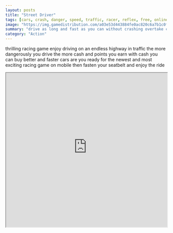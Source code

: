 ```yaml
---
layout: posts
title: "Street Driver"
tags: [cars, crash, danger, speed, traffic, racer, reflex, free, online, games, oyna, game, free, games, play, play, games]
image: "https://img.gamedistribution.com/a03e53d443884fe0ac820c6a7b1c0f9d-512x340.jpeg"
summary: "drive as long and fast as you can without crashing overtake cars closely at high speeds to gain extra points and cash driving in the opposite direction also gives more points and cash get the highest score  free online games oyna game free games play play games"
category: "Action"
---
```


thrilling racing game enjoy driving on an endless highway in traffic the more dangerously you drive the more cash and points you earn with cash you can buy better and faster cars are you ready for the newest and most exciting racing game on mobile then fasten your seatbelt and enjoy the ride

<iframe width="100%" height="480px;" src="https://html5.gamedistribution.com/a03e53d443884fe0ac820c6a7b1c0f9d/"></iframe>